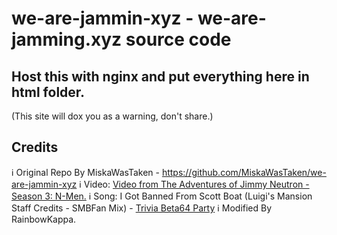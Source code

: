 # we-are-jammin-xyz - we-are-jamming.xyz source code
## Host this with nginx and put everything here in html folder. 
(This site will dox you as a warning, don't share.)

## Credits
ℹ️ Original Repo By MiskaWasTaken - https://github.com/MiskaWasTaken/we-are-jammin-xyz 
ℹ️ Video: [Video from The Adventures of Jimmy Neutron - Season 3: N-Men.](https://youtu.be/6qNl4zL-9AQ) 
ℹ️ Song: I Got Banned From Scott Boat (Luigi's Mansion Staff Credits - SMBFan Mix) - [Trivia Beta64 Party](http://triviabetaparty.kappabox.live/) 
ℹ️ Modified By RainbowKappa. 
